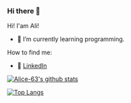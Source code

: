 ### Hi there 👋



Hi! I'am Ali!

- 🌱 I’m currently learning programming.

How to find me: 

  - :office: [LinkedIn](https://www.linkedin.com/in/ali-cetindag-560967208/)



[![Alice-63's github stats](https://github-readme-stats.vercel.app/api?username=Alice-63&count_private=true&show_icons=true&theme=radical&hide_rank=false)](https://github.com/anuraghazra/github-readme-stats)

[![Top Langs](https://github-readme-stats.vercel.app/api/top-langs/?username=anuraghazra)](https://github.com/anuraghazra/github-readme-stats)
